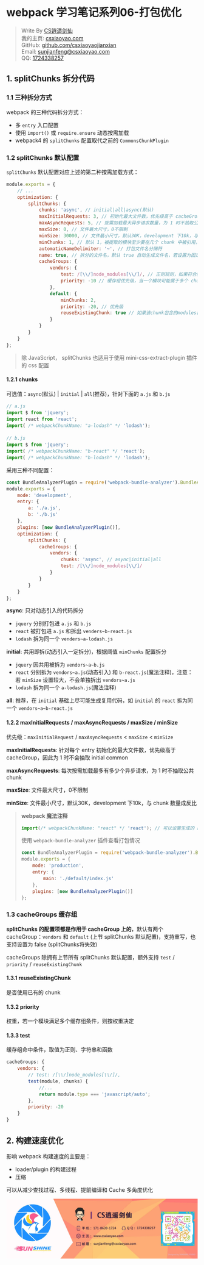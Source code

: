 # webpack 学习笔记系列06-打包优化

> Write By [CS逍遥剑仙](http://home.ustc.edu.cn/~cssjf/)   
> 我的主页: [csxiaoyao.com](https://csxiaoyao.com)   
> GitHub: [github.com/csxiaoyaojianxian](https://github.com/csxiaoyaojianxian)   
> Email: [sunjianfeng@csxiaoyao.com](mailto:sunjianfeng@csxiaoyao.com)  
> QQ: [1724338257](http://wpa.qq.com/msgrd?uin=1724338257&site=qq&menu=yes)

## 1. splitChunks 拆分代码

### 1.1 三种拆分方式

webpack 的三种代码拆分方式：

+ 多 `entry` 入口配置
+ 使用 `import()` 或 `require.ensure` 动态按需加载
+ webpack4 的 `splitChunks` 配置取代之前的 `CommonsChunkPlugin`

### 1.2 splitChunks 默认配置

`splitChunks` 默认配置对应上述的第二种按需加载方式：

```javascript
module.exports = {
    // ... 
    optimization: {
        splitChunks: {
            chunks: 'async', // initial|all|async(默认)
          	maxInitialRequests: 3, // 初始化最大文件数，优先级高于 cacheGroup，为 1 时不抽取 initial common
          	maxAsyncRequests: 5, // 按需加载最大异步请求数量，为 1 时不抽取公共 chunk
            maxSize: 0, // 文件最大尺寸，0不限制
          	minSize: 30000, // 文件最小尺寸，默认30K，development 下10k，与 chunk 数量成反比
            minChunks: 1, // 默认 1，被提取的模块至少要在几个 chunk 中被引用，值越大，抽取出的文件越小
            automaticNameDelimiter: '~', // 打包文件名分隔符
            name: true, // 拆分的文件名，默认 true 自动生成文件名，若设置为固定字符串，则所有 chunk 合并成一个
            cacheGroups: {
                vendors: {
                    test: /[\\/]node_modules[\\/]/, // 正则规则，如果符合就提取 chunk 
                    priority: -10 // 缓存组优先级，当一个模块可能属于多个 chunkGroup，这里是优先级 
                },
                default: {
                    minChunks: 2,
                    priority: -20, // 优先级 
                    reuseExistingChunk: true // 如果该chunk包含的modules都已经另一个被分割的chunk中存在，那么直接引用已存在的c hunk，不会再重新产生一个 
                }
            }
        }
    }
};
```

> 除 JavaScript， splitChunks 也适用于使用 mini-css-extract-plugin 插件的 css 配置

#### 1.2.1 chunks

可选值：`async`(默认) | `initial` | `all`(推荐)，针对下面的 `a.js` 和 `b.js`

```javascript
// a.js
import $ from 'jquery';
import react from 'react';
import( /* webpackChunkName: "a-lodash" */ 'lodash');

// b.js
import $ from 'jquery';
import( /* webpackChunkName: "b-react" */ 'react');
import( /* webpackChunkName: "b-lodash" */ 'lodash');
```

采用三种不同配置：

```javascript
const BundleAnalyzerPlugin = require('webpack-bundle-analyzer').BundleAnalyzerPlugin;
module.exports = {
    mode: 'development',
    entry: {
        a: './a.js',
        b: './b.js'
    },
    plugins: [new BundleAnalyzerPlugin()],
    optimization: {
        splitChunks: {
            cacheGroups: {
                vendors: {
                    chunks: 'async', // async|initial|all 
                    test: /[\\/]node_modules[\\/]/
                }
            }
        }
    }
};
```

**async**: 只对动态引入的代码拆分

- `jquery` 分别打包进 `a.js` 和 `b.js`
- `react` 被打包进 `a.js` 和拆出 `venders~b-react.js`
- `lodash` 拆为同一个 `venders~a-lodash.js`

**initial**: 共用即拆(动态引入一定拆分)，根据阈值 `minChunks` 配置拆分

+ `jquery` 因共用被拆为 `vendors~a~b.js`
+ `react` 分别拆为 `vendors~a.js`(动态引入) 和 `b-react.js`(魔法注释)，注意：若 `minSize` 设置较大，不会单独拆出 `vendors~a.js`
+ `lodash` 拆为同一个 `a-lodash.js`(魔法注释)

**all**: 推荐，在 `initial` 基础上尽可能生成复用代码，如 `initial` 的 `react` 拆为同一个 `vendors~a~b-react.js`

#### 1.2.2 maxInitialRequests / maxAsyncRequests / maxSize / minSize

优先级：`maxInitialRequest` / `maxAsyncRequests` < `maxSize` < `minSize`

**maxInitialRequests**: 针对每个 entry 初始化的最大文件数，优先级高于 cacheGroup，因此为 1 时不会抽取 initial common

**maxAsyncRequests**: 每次按需加载最多有多少个异步请求，为 1 时不抽取公共 chunk

**maxSize**: 文件最大尺寸，0不限制

**minSize**: 文件最小尺寸，默认30K，development 下10k，与 chunk 数量成反比



> **webpack 魔法注释**
>
> ```javascript
> import(/* webpackChunkName: "react" */ 'react'); // 可以设置生成的 bundle 名称
> ```
>
> 使用 `webpack-bundle-analyzer` 插件查看打包情况
>
> ```javascript
> const BundleAnalyzerPlugin = require('webpack-bundle-analyzer').BundleAnalyzerPlugin;
> module.exports = {
>     mode: 'production',
>     entry: {
>         main: './default/index.js'
>     },
>     plugins: [new BundleAnalyzerPlugin()]
> };
> ```

### 1.3 cacheGroups 缓存组

**splitChunks 的配置项都是作用于 cacheGroup 上的**，默认有两个 cacheGroup：`vendors` 和 `default` (上节 splitChunks 默认配置)，支持重写，也支持设置为 false (splitChunks将失效)

cacheGroups 除拥有上节所有 splitChunks 默认配置，额外支持 `test` / `priority` / `reuseExistingChunk`

#### 1.3.1 reuseExistingChunk

是否使用已有的 chunk

#### 1.3.2 priority

权重，若一个模块满足多个缓存组条件，则按权重决定

#### 1.3.3 test

缓存组命中条件，取值为正则、字符串和函数

```javascript
cacheGroups: {
    vendors: {
      	// test: /[\\/]node_modules[\\/]/,
        test(module, chunks) {
            //...
            return module.type === 'javascript/auto'; 
        },
        priority: -20
    }
}
```

## 2. 构建速度优化

影响 webpack 构建速度的主要是：

+ loader/plugin 的构建过程
+ 压缩

可以从减少查找过程、多线程、提前编译和 Cache 多角度优化







































![sign](https://raw.githubusercontent.com/csxiaoyaojianxian/ImageHosting/master/img/sign.jpg)